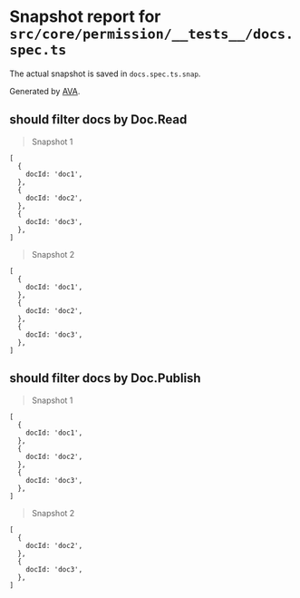 # Snapshot report for `src/core/permission/__tests__/docs.spec.ts`

The actual snapshot is saved in `docs.spec.ts.snap`.

Generated by [AVA](https://avajs.dev).

## should filter docs by Doc.Read

> Snapshot 1

    [
      {
        docId: 'doc1',
      },
      {
        docId: 'doc2',
      },
      {
        docId: 'doc3',
      },
    ]

> Snapshot 2

    [
      {
        docId: 'doc1',
      },
      {
        docId: 'doc2',
      },
      {
        docId: 'doc3',
      },
    ]

## should filter docs by Doc.Publish

> Snapshot 1

    [
      {
        docId: 'doc1',
      },
      {
        docId: 'doc2',
      },
      {
        docId: 'doc3',
      },
    ]

> Snapshot 2

    [
      {
        docId: 'doc2',
      },
      {
        docId: 'doc3',
      },
    ]
